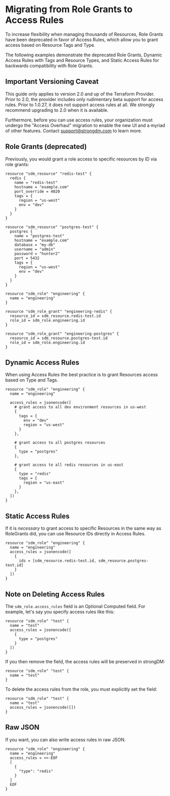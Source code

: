 # Migrating from Role Grants to Access Rules

To increase flexibility when managing thousands of Resources, Role Grants have
been deprecated in favor of Access Rules, which allow you to grant access based
on Resource Tags and Type.

The following examples demonstrate the deprecated Role Grants, Dynamic Access
Rules with Tags and Resource Types, and Static Access Rules for backwards
compatibility with Role Grants.

## Important Versioning Caveat
This guide only applies to version 2.0 and up of the Terraform Provider.
Prior to 2.0, the provider includes only rudimentary beta support for access
rules. Prior to 1.0.27, it does not support access rules at all. We strongly
recommend upgrading to 2.0 when it is available.

Furthermore, before you can use access rules, your organization must undergo the
"Access Overhaul" migration to enable the new UI and a myriad of other features.
Contact support@strongdm.com to learn more.

## Role Grants (deprecated)

Previously, you would grant a role access to specific resources by ID via role
grants:

```hcl
resource "sdm_resource" "redis-test" {
  redis {
    name = "redis-test"
    hostname = "example.com"
    port_override = 4020
    tags = {
      region = "us-west"
      env = "dev"
    }
  }
}

resource "sdm_resource" "postgres-test" {
  postgres {
    name = "postgres-test"
    hostname = "example.com"
    database = "my-db"
    username = "admin"
    password = "hunter2"
    port = 5432
    tags = {
      region = "us-west"
      env = "dev"
    }
  }
}

resource "sdm_role" "engineering" {
  name = "engineering"
}

resource "sdm_role_grant" "engineering-redis" {
  resource_id = sdm_resource.redis-test.id
  role_id = sdm_role.engineering.id
}

resource "sdm_role_grant" "engineering-postgres" {
  resource_id = sdm_resource.postgres-test.id
  role_id = sdm_role.engineering.id
}
```

## Dynamic Access Rules

When using Access Rules the best practice is to grant Resources access based on
Type and Tags.

```hcl
resource "sdm_role" "engineering" {
  name = "engineering"

  access_rules = jsonencode([
    # grant access to all dev environment resources in us-west
    {
      tags = {
        env = "dev"
        region = "us-west"
      }
    },

    # grant access to all postgres resources
    {
      type = "postgres"
    },

    # grant access to all redis resources in us-east
    {
      type = "redis"
      tags = {
        region = "us-east"
      }
    },
  ])
}
```

## Static Access Rules

If it is _necessary_ to grant access to specific Resources in the same way as
RoleGrants did, you can use Resource IDs directly in Access Rules.

```hcl
resource "sdm_role" "engineering" {
  name = "engineering"
  access_rules = jsonencode([
    {
      ids = [sdm_resource.redis-test.id, sdm_resource.postgres-test.id]
    }
  ])
}
```

## Note on Deleting Access Rules

The `sdm_role.access_rules` field is an Optional Computed field. For example,
let's say you specify access rules like this:

```hcl
resource "sdm_role" "test" {
  name = "test"
  access_rules = jsonencode([
    {
      type = "postgres"
    }
  ])
}
```

If you then remove the field, the access rules will be preserved in strongDM:

```hcl
resource "sdm_role" "test" {
  name = "test"
}
```

To delete the access rules from the role, you must explicitly set the field:

```hcl
resource "sdm_role" "test" {
  name = "test"
  access_rules = jsonencode([])
}
```

## Raw JSON

If you want, you can also write access rules in raw JSON.

```hcl
resource "sdm_role" "engineering" {
  name = "engineering"
  access_rules = <<-EOF
  [
    {
      "type": "redis"
    }
  ]
  EOF
}
```
